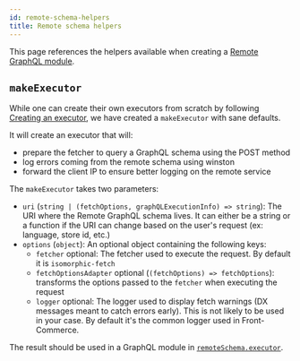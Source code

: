 ```yaml
---
id: remote-schema-helpers
title: Remote schema helpers
---
```


This page references the helpers available when creating a [Remote GraphQL module](/docs/reference/graphql-module-definition.html#executor-optional).

## `makeExecutor`

While one can create their own executors from scratch by following [Creating an executor](https://www.graphql-tools.com/docs/remote-schemas/#creating-an-executor), we have created a `makeExecutor` with sane defaults.

It will create an executor that will:

* prepare the fetcher to query a GraphQL schema using the POST method
* log errors coming from the remote schema using winston
* forward the client IP to ensure better logging on the remote service

The `makeExecutor` takes two parameters:

* `uri` (`string | (fetchOptions, graphQLExecutionInfo) => string`): The URI where the Remote GraphQL schema lives. It can either be a string or a function if the URI can change based on the user's request (ex: language, store id, etc.) 
* `options` (`object`): An optional object containing the following keys:
    * `fetcher` optional: The fetcher used to execute the request. By default it is `isomorphic-fetch`
    * `fetchOptionsAdapter` optional (`(fetchOptions) => fetchOptions`): transforms the options passed to the `fetcher` when executing the request
    * `logger` optional: The logger used to display fetch warnings (DX messages meant to catch errors early). This is not likely to be used in your case. By default it's the common logger used in Front-Commerce.

The result should be used in a GraphQL module in [`remoteSchema.executor`](/docs/reference/graphql-module-definition.html#executor-optional).